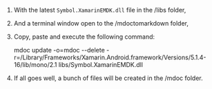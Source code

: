 
1. With the latest `Symbol.XamarinEMDK.dll` file in the /libs folder, 
2. And a terminal window open to the /mdoctomarkdown folder, 
3. Copy, paste and execute the following command:  

	mdoc update -o=mdoc --delete -r=/Library/Frameworks/Xamarin.Android.framework/Versions/5.1.4-16/lib/mono/2.1 libs/Symbol.XamarinEMDK.dll

4. If all goes well, a bunch of files will be created in the /mdoc folder. 
